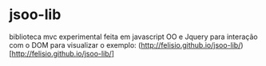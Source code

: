 # jsoo-lib
biblioteca mvc experimental feita em javascript OO e Jquery para interação com o DOM
para visualizar o exemplo: (http://felisio.github.io/jsoo-lib/)[http://felisio.github.io/jsoo-lib/]
